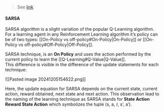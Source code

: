 > See [link](https://www.geeksforgeeks.org/sarsa-reinforcement-learning/)

#### SARSA
SARSA algorithm is a slight variation of the popular Q-Learning algorithm. For a learning agent in any Reinforcement Learning algorithm it’s policy can be of two types: [[On-Policy vs off-policy#On-Policy|On-Policy]] or [[On-Policy vs off-policy#Off-Policy|Off-Policy]].

SARSA technique, is an **On Policy** and uses the action performed by the current policy to learn the [[Q-Learning#Q-Value|Q-Value]].  
This difference is visible in the difference of the update statements for each technique:

![[Pasted image 20241205154622.png]]

Here, the update equation for SARSA depends on the current state, current action, reward obtained, next state and next action. This observation lead to the naming of the learning technique as SARSA stands for **State Action Reward State Action** which symbolizes the tuple (s, a, r, s’, a’).